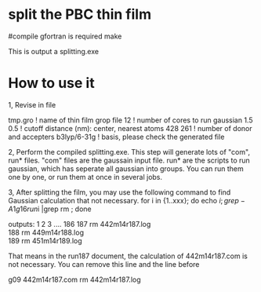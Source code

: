 # split the PBC thin film

#compile gfortran is required
make 

This is output a splitting.exe


# How to use it
1, Revise in file

tmp.gro               ! name of thin film grop file
12                    ! number of cores to run gaussian
1.5 0.5               ! cutoff distance (nm): center, nearest atoms
428 261               ! number of donor and accepters 
b3lyp/6-31g           ! basis, please check the generated file


2, Perform the compiled splitting.exe. This step will generate lots of "com", run* files.
"com" files are the gaussain input file.
run* are the scripts to run gaussian, which has seperate all gaussian into groups. You can run them one by one, or run them at once in several jobs. 


3, After splitting the film, you may use  the following command to find Gaussian calculation that not necessary. 
for i in {1..xxx}; do echo $i; grep -A1 g16 run$i |grep rm ; done

outputs:
1
2
3
....
186
187
  rm 442m14r187.log      
188
  rm 449m14r188.log      
189
  rm 451m14r189.log      

That means in the run187 document, the calculation of 442m14r187.com is not necessary. You can remove this line and the line before

g09 442m14r187.com
 rm 442m14r187.log
